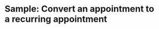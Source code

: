 # Sample: Convert an appointment to a recurring appointment

<!-- https://docs.microsoft.com/en-us/dynamics365/customer-engagement/developer/sample-convert-appointment-recurring-appointment -->